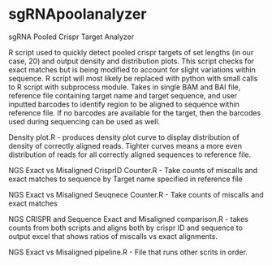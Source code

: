 # sgRNApoolanalyzer
sgRNA Pooled Crispr Target Analyzer

R script used to quickly detect pooled crispr targets of set lengths (in our case, 20) and output density and distribution plots.  This script checks for exact matches but is being modified to account for slight variations within sequence.  R script will most likely be replaced with python with small calls to R script with subprocess module. Takes in single BAM and BAI file, reference file containing target name and target sequence, and user inputted barcodes to identify region to be aligned to sequence within reference file.  If no barcodes are available for the target, then the barcodes used during sequencing can be used as well.   

Density plot.R - produces density plot curve to display distribution of density of correctly aligned reads.  Tighter curves means a more even distribution of reads for all correctly aligned sequences to reference file.  

NGS Exact vs Misaligned CrisprID Counter.R - Take counts of miscalls and exact matches to sequence by Target name specified in reference file

NGS Exact vs Misaligned Seuqnece Counter.R - Take counts of miscalls and exact matches

NGS CRISPR and Sequence Exact and Misaligned comparison.R - takes counts from both scripts and aligns both by crispr ID and sequence to output excel that shows ratios of miscalls vs exact alignments.  

NGS Exact vs Misaligned pipeline.R - File that runs other scrits in order.
